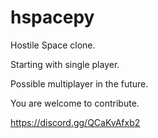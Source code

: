 # hspacepy

Hostile Space clone.

Starting with single player.

Possible multiplayer in the future.

You are welcome to contribute.

https://discord.gg/QCaKvAfxb2
